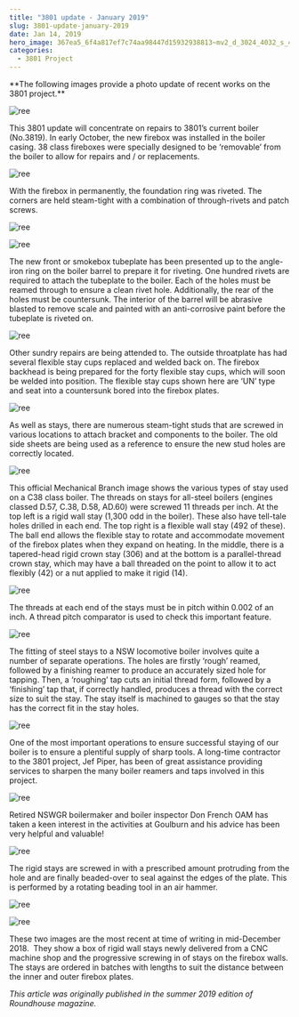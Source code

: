 ```yaml
---
title: "3801 update - January 2019"
slug: 3801-update-january-2019
date: Jan 14, 2019
hero_image: 367ea5_6f4a817ef7c74aa98447d15932938813~mv2_d_3024_4032_s_4_2.jpg
categories:
  - 3801 Project
---
```



\*\*The following images provide a photo update of recent works on the 3801 project.\*\*

![ree](367ea5_6f4a817ef7c74aa98447d15932938813~mv2_d_3024_4032_s_4_2.jpg)

This 3801 update will concentrate on repairs to 3801’s current boiler (No.3819). In early October, the new firebox was installed in the boiler casing. 38 class fireboxes were specially designed to be ‘removable’ from the boiler to allow for repairs and / or replacements.

![ree](367ea5_5120b29909bf4819ac207aa67cbecee2~mv2_d_4032_3024_s_4_2.jpg)

With the firebox in permanently, the foundation ring was riveted. The corners are held steam-tight with a combination of through-rivets and patch screws.

![ree](367ea5_5525ff8d60664281800aac725e1a7081~mv2_d_4032_3024_s_4_2.jpg)

![ree](367ea5_ab8e1baa49ad4f86b270fa8c9dd602ac~mv2_d_3072_4096_s_4_2.jpg)

The new front or smokebox tubeplate has been presented up to the angle-iron ring on the boiler barrel to prepare it for riveting. One hundred rivets are required to attach the tubeplate to the boiler. Each of the holes must be reamed through to ensure a clean rivet hole. Additionally, the rear of the holes must be countersunk. The interior of the barrel will be abrasive blasted to remove scale and painted with an anti-corrosive paint before the tubeplate is riveted on.

![ree](367ea5_eadc6a8fd95f47a39b06f4e476c7c46b~mv2.jpg)

Other sundry repairs are being attended to. The outside throatplate has had several flexible stay cups replaced and welded back on. The firebox backhead is being prepared for the forty flexible stay cups, which will soon be welded into position. The flexible stay cups shown here are ‘UN’ type and seat into a countersunk bored into the firebox plates.

![ree](367ea5_c257c01e27db424f8f8635e8ad036a21~mv2_d_3024_4032_s_4_2.jpg)

As well as stays, there are numerous steam-tight studs that are screwed in various locations to attach bracket and components to the boiler. The old side sheets are being used as a reference to ensure the new stud holes are correctly located.

![ree](367ea5_7f11daf8df05451d8426ae768178ddce~mv2.jpg)

This official Mechanical Branch image shows the various types of stay used on a C38 class boiler. The threads on stays for all-steel boilers (engines classed D.57, C.38, D.58, AD.60) were screwed 11 threads per inch. At the top left is a rigid wall stay (1,300 odd in the boiler). These also have tell-tale holes drilled in each end. The top right is a flexible wall stay (492 of these). The ball end allows the flexible stay to rotate and accommodate movement of the firebox plates when they expand on heating. In the middle, there is a tapered-head rigid crown stay (306) and at the bottom is a parallel-thread crown stay, which may have a ball threaded on the point to allow it to act flexibly (42) or a nut applied to make it rigid (14).

![ree](367ea5_846867382583441891b08c84933f14c9~mv2_d_4032_3024_s_4_2.jpg)

The threads at each end of the stays must be in pitch within 0.002 of an inch. A thread pitch comparator is used to check this important feature.

![ree](367ea5_d32ac14d0d5d4e579a6fce89e2b82a17~mv2_d_3024_4032_s_4_2.jpg)

The fitting of steel stays to a NSW locomotive boiler involves quite a number of separate operations. The holes are firstly ‘rough’ reamed, followed by a finishing reamer to produce an accurately sized hole for tapping. Then, a ‘roughing’ tap cuts an initial thread form, followed by a ‘finishing’ tap that, if correctly handled, produces a thread with the correct size to suit the stay. The stay itself is machined to gauges so that the stay has the correct fit in the stay holes.

![ree](367ea5_c4cad2189e054d93b756be074f7aaaf5~mv2_d_4032_3024_s_4_2.jpg)

One of the most important operations to ensure successful staying of our boiler is to ensure a plentiful supply of sharp tools. A long-time contractor to the 3801 project, Jef Piper, has been of great assistance providing services to sharpen the many boiler reamers and taps involved in this project.

![ree](367ea5_345b1348c0f94e27970020b11b7dd574~mv2_d_3024_4032_s_4_2.jpg)

Retired NSWGR boilermaker and boiler inspector Don French OAM has taken a keen interest in the activities at Goulburn and his advice has been very helpful and valuable!

![ree](367ea5_e8d6e7c9819b4ab6a28a99e8e983d4b0~mv2_d_4032_3024_s_4_2.jpg)

The rigid stays are screwed in with a prescribed amount protruding from the hole and are finally beaded-over to seal against the edges of the plate. This is performed by a rotating beading tool in an air hammer.

![ree](367ea5_5539276cb9e9400c9a4e365807b8f41a~mv2_d_1529_2048_s_2.jpg)

![ree](367ea5_a7b0012d70cf4d22a73bafeb3b19807b~mv2_d_2048_1529_s_2.jpg)

These two images are the most recent at time of writing in mid-December 2018.  They show a box of rigid wall stays newly delivered from a CNC machine shop and the progressive screwing in of stays on the firebox walls. The stays are ordered in batches with lengths to suit the distance between the inner and outer firebox plates.

*This article was originally published in the summer 2019 edition of Roundhouse magazine.*
